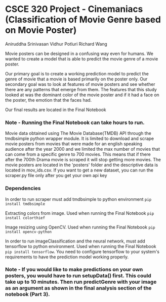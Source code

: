 # CSCE 320 Project - Cinemaniacs (Classification of Movie Genre based on Movie Poster)
Aniruddha Srinivasan
Vidhur Potluri
Richard Wang

Movie posters can be designed in a confusing way even for humans. We wanted to create a model that is able to predict the movie genre of a movie poster. 

Our primary goal is to create a working prediction model to predict the genre of movie that a movie is based primarily on the poster only. Our secondary goal was to look at features of movie posters and see whether there are any patterns that emerge from them. The features that this study looked at was the dominant color of the movie poster and if it had a face on the poster, the emotion that the faces had. 

Our final results are located in the Final Notebook

### Note - Running the Final Notebook can take hours to run.

Movie data obtained using The Movie Database(TMDB) API through the tmdbsimple python wrapper module. It is limited to download and scrape movie posters from movies that were made for an english speaking audience after the year 2000 and we limited the max number of movies that can come from a specific genre to 700 movies. This means that if there after the 700th Drama movie is scraped it will stop getting more movies. The movie posters are located in the 'posters' folder and the descriptive data is located in mov_ids.csv. If you want to get a new dataset, you can run the scraper.py file only after you get your own api key

### Dependencies
In order to run scraper must add tmdbsimple to python environment
`pip install tmdbsimple`

Extracting colors from image. Used when running the Final Notebook
`pip install colorthief`

Image resizing using OpenCV. Used when running the Final Notebook
`pip install opencv-python`

In order to run imageClassification and the neural network, must add tensorflow to python environment. Used when running the Final Notebook
 `pip install tensorflow`.
You need to configure tensorflow to your system's requirements to have the prediction model working properly.

### Note - If you would like to make predictions on your own posters, you would have to run setupData() first. This could take up to 10 minutes. Then run predictGenre with your image as an argument as shown in the final analysis section of the notebook (Part 3).


  


